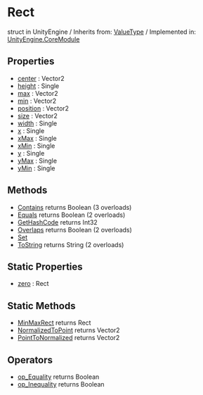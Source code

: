 # Rect
struct in UnityEngine
 / Inherits from: <a href="https://docs.unity3d.com/6000.0/Documentation/ScriptReference/ValueType.html" target="_blank">ValueType</a> / Implemented in: <a href="https://docs.unity3d.com/6000.0/Documentation/ScriptReference/UnityEngine.CoreModule.html" target="_blank">UnityEngine.CoreModule</a>
## Properties
- <a href="https://docs.unity3d.com/6000.0/Documentation/ScriptReference/Rect-center.html" target="_blank">center</a> : Vector2
- <a href="https://docs.unity3d.com/6000.0/Documentation/ScriptReference/Rect-height.html" target="_blank">height</a> : Single
- <a href="https://docs.unity3d.com/6000.0/Documentation/ScriptReference/Rect-max.html" target="_blank">max</a> : Vector2
- <a href="https://docs.unity3d.com/6000.0/Documentation/ScriptReference/Rect-min.html" target="_blank">min</a> : Vector2
- <a href="https://docs.unity3d.com/6000.0/Documentation/ScriptReference/Rect-position.html" target="_blank">position</a> : Vector2
- <a href="https://docs.unity3d.com/6000.0/Documentation/ScriptReference/Rect-size.html" target="_blank">size</a> : Vector2
- <a href="https://docs.unity3d.com/6000.0/Documentation/ScriptReference/Rect-width.html" target="_blank">width</a> : Single
- <a href="https://docs.unity3d.com/6000.0/Documentation/ScriptReference/Rect-x.html" target="_blank">x</a> : Single
- <a href="https://docs.unity3d.com/6000.0/Documentation/ScriptReference/Rect-xMax.html" target="_blank">xMax</a> : Single
- <a href="https://docs.unity3d.com/6000.0/Documentation/ScriptReference/Rect-xMin.html" target="_blank">xMin</a> : Single
- <a href="https://docs.unity3d.com/6000.0/Documentation/ScriptReference/Rect-y.html" target="_blank">y</a> : Single
- <a href="https://docs.unity3d.com/6000.0/Documentation/ScriptReference/Rect-yMax.html" target="_blank">yMax</a> : Single
- <a href="https://docs.unity3d.com/6000.0/Documentation/ScriptReference/Rect-yMin.html" target="_blank">yMin</a> : Single
## Methods
- <a href="https://docs.unity3d.com/6000.0/Documentation/ScriptReference/Rect.Contains.html" target="_blank">Contains</a> returns Boolean (3 overloads)
- <a href="https://docs.unity3d.com/6000.0/Documentation/ScriptReference/Rect.Equals.html" target="_blank">Equals</a> returns Boolean (2 overloads)
- <a href="https://docs.unity3d.com/6000.0/Documentation/ScriptReference/Rect.GetHashCode.html" target="_blank">GetHashCode</a> returns Int32
- <a href="https://docs.unity3d.com/6000.0/Documentation/ScriptReference/Rect.Overlaps.html" target="_blank">Overlaps</a> returns Boolean (2 overloads)
- <a href="https://docs.unity3d.com/6000.0/Documentation/ScriptReference/Rect.Set.html" target="_blank">Set</a>
- <a href="https://docs.unity3d.com/6000.0/Documentation/ScriptReference/Rect.ToString.html" target="_blank">ToString</a> returns String (2 overloads)
## Static Properties
- <a href="https://docs.unity3d.com/6000.0/Documentation/ScriptReference/Rect-zero.html" target="_blank">zero</a> : Rect
## Static Methods
- <a href="https://docs.unity3d.com/6000.0/Documentation/ScriptReference/Rect.MinMaxRect.html" target="_blank">MinMaxRect</a> returns Rect
- <a href="https://docs.unity3d.com/6000.0/Documentation/ScriptReference/Rect.NormalizedToPoint.html" target="_blank">NormalizedToPoint</a> returns Vector2
- <a href="https://docs.unity3d.com/6000.0/Documentation/ScriptReference/Rect.PointToNormalized.html" target="_blank">PointToNormalized</a> returns Vector2
## Operators
- <a href="https://docs.unity3d.com/6000.0/Documentation/ScriptReference/Rect.op_Equality.html" target="_blank">op_Equality</a> returns Boolean
- <a href="https://docs.unity3d.com/6000.0/Documentation/ScriptReference/Rect.op_Inequality.html" target="_blank">op_Inequality</a> returns Boolean
